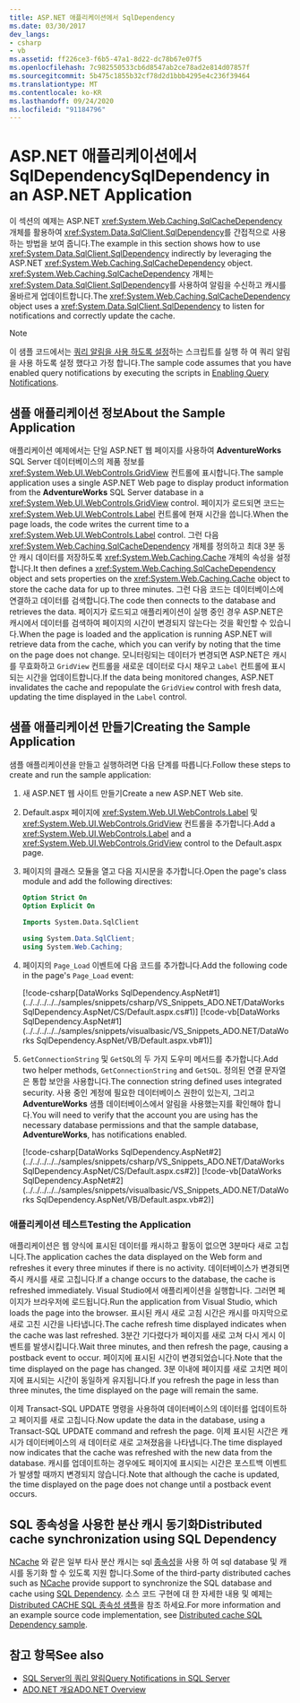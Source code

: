 ```yaml
---
title: ASP.NET 애플리케이션에서 SqlDependency
ms.date: 03/30/2017
dev_langs:
- csharp
- vb
ms.assetid: ff226ce3-f6b5-47a1-8d22-dc78b67e07f5
ms.openlocfilehash: 7c982550533cb6d8547ab2ce78ad2e814d07857f
ms.sourcegitcommit: 5b475c1855b32cf78d2d1bbb4295e4c236f39464
ms.translationtype: MT
ms.contentlocale: ko-KR
ms.lasthandoff: 09/24/2020
ms.locfileid: "91184796"
---
```

# <a name="sqldependency-in-an-aspnet-application"></a><span data-ttu-id="3a086-102">ASP.NET 애플리케이션에서 SqlDependency</span><span class="sxs-lookup"><span data-stu-id="3a086-102">SqlDependency in an ASP.NET Application</span></span>

<span data-ttu-id="3a086-103">이 섹션의 예제는 ASP.NET <xref:System.Web.Caching.SqlCacheDependency> 개체를 활용하여 <xref:System.Data.SqlClient.SqlDependency>를 간접적으로 사용하는 방법을 보여 줍니다.</span><span class="sxs-lookup"><span data-stu-id="3a086-103">The example in this section shows how to use <xref:System.Data.SqlClient.SqlDependency> indirectly by leveraging the ASP.NET <xref:System.Web.Caching.SqlCacheDependency> object.</span></span> <span data-ttu-id="3a086-104"><xref:System.Web.Caching.SqlCacheDependency> 개체는 <xref:System.Data.SqlClient.SqlDependency>를 사용하여 알림을 수신하고 캐시를 올바르게 업데이트합니다.</span><span class="sxs-lookup"><span data-stu-id="3a086-104">The <xref:System.Web.Caching.SqlCacheDependency> object uses a <xref:System.Data.SqlClient.SqlDependency> to listen for notifications and correctly update the cache.</span></span>  
  
> [!NOTE]
> <span data-ttu-id="3a086-105">이 샘플 코드에서는 [쿼리 알림을 사용 하도록 설정](enabling-query-notifications.md)하는 스크립트를 실행 하 여 쿼리 알림을 사용 하도록 설정 했다고 가정 합니다.</span><span class="sxs-lookup"><span data-stu-id="3a086-105">The sample code assumes that you have enabled query notifications by executing the scripts in [Enabling Query Notifications](enabling-query-notifications.md).</span></span>  
  
## <a name="about-the-sample-application"></a><span data-ttu-id="3a086-106">샘플 애플리케이션 정보</span><span class="sxs-lookup"><span data-stu-id="3a086-106">About the Sample Application</span></span>  

 <span data-ttu-id="3a086-107">애플리케이션 예제에서는 단일 ASP.NET 웹 페이지를 사용하여 **AdventureWorks** SQL Server 데이터베이스의 제품 정보를 <xref:System.Web.UI.WebControls.GridView> 컨트롤에 표시합니다.</span><span class="sxs-lookup"><span data-stu-id="3a086-107">The sample application uses a single ASP.NET Web page to display product information from the **AdventureWorks** SQL Server database in a <xref:System.Web.UI.WebControls.GridView> control.</span></span> <span data-ttu-id="3a086-108">페이지가 로드되면 코드는 <xref:System.Web.UI.WebControls.Label> 컨트롤에 현재 시간을 씁니다.</span><span class="sxs-lookup"><span data-stu-id="3a086-108">When the page loads, the code writes the current time to a <xref:System.Web.UI.WebControls.Label> control.</span></span> <span data-ttu-id="3a086-109">그런 다음 <xref:System.Web.Caching.SqlCacheDependency> 개체를 정의하고 최대 3분 동안 캐시 데이터를 저장하도록 <xref:System.Web.Caching.Cache> 개체의 속성을 설정합니다.</span><span class="sxs-lookup"><span data-stu-id="3a086-109">It then defines a <xref:System.Web.Caching.SqlCacheDependency> object and sets properties on the <xref:System.Web.Caching.Cache> object to store the cache data for up to three minutes.</span></span> <span data-ttu-id="3a086-110">그런 다음 코드는 데이터베이스에 연결하고 데이터를 검색합니다.</span><span class="sxs-lookup"><span data-stu-id="3a086-110">The code then connects to the database and retrieves the data.</span></span> <span data-ttu-id="3a086-111">페이지가 로드되고 애플리케이션이 실행 중인 경우 ASP.NET은 캐시에서 데이터를 검색하여 페이지의 시간이 변경되지 않는다는 것을 확인할 수 있습니다.</span><span class="sxs-lookup"><span data-stu-id="3a086-111">When the page is loaded and the application is running ASP.NET will retrieve data from the cache, which you can verify by noting that the time on the page does not change.</span></span> <span data-ttu-id="3a086-112">모니터링되는 데이터가 변경되면 ASP.NET은 캐시를 무효화하고 `GridView` 컨트롤을 새로운 데이터로 다시 채우고 `Label` 컨트롤에 표시되는 시간을 업데이트합니다.</span><span class="sxs-lookup"><span data-stu-id="3a086-112">If the data being monitored changes, ASP.NET invalidates the cache and repopulate the `GridView` control with fresh data, updating the time displayed in the `Label` control.</span></span>  
  
## <a name="creating-the-sample-application"></a><span data-ttu-id="3a086-113">샘플 애플리케이션 만들기</span><span class="sxs-lookup"><span data-stu-id="3a086-113">Creating the Sample Application</span></span>  

 <span data-ttu-id="3a086-114">샘플 애플리케이션을 만들고 실행하려면 다음 단계를 따릅니다.</span><span class="sxs-lookup"><span data-stu-id="3a086-114">Follow these steps to create and run the sample application:</span></span>  
  
1. <span data-ttu-id="3a086-115">새 ASP.NET 웹 사이트 만들기</span><span class="sxs-lookup"><span data-stu-id="3a086-115">Create a new ASP.NET Web site.</span></span>  
  
2. <span data-ttu-id="3a086-116">Default.aspx 페이지에 <xref:System.Web.UI.WebControls.Label> 및 <xref:System.Web.UI.WebControls.GridView> 컨트롤을 추가합니다.</span><span class="sxs-lookup"><span data-stu-id="3a086-116">Add a <xref:System.Web.UI.WebControls.Label> and a <xref:System.Web.UI.WebControls.GridView> control to the Default.aspx page.</span></span>  
  
3. <span data-ttu-id="3a086-117">페이지의 클래스 모듈을 열고 다음 지시문을 추가합니다.</span><span class="sxs-lookup"><span data-stu-id="3a086-117">Open the page's class module and add the following directives:</span></span>  
  
    ```vb  
    Option Strict On  
    Option Explicit On  
  
    Imports System.Data.SqlClient  
    ```  
  
    ```csharp  
    using System.Data.SqlClient;  
    using System.Web.Caching;  
    ```  
  
4. <span data-ttu-id="3a086-118">페이지의 `Page_Load` 이벤트에 다음 코드를 추가합니다.</span><span class="sxs-lookup"><span data-stu-id="3a086-118">Add the following code in the page's `Page_Load` event:</span></span>  
  
     [!code-csharp[DataWorks SqlDependency.AspNet#1](../../../../../samples/snippets/csharp/VS_Snippets_ADO.NET/DataWorks SqlDependency.AspNet/CS/Default.aspx.cs#1)]
     [!code-vb[DataWorks SqlDependency.AspNet#1](../../../../../samples/snippets/visualbasic/VS_Snippets_ADO.NET/DataWorks SqlDependency.AspNet/VB/Default.aspx.vb#1)]  
  
5. <span data-ttu-id="3a086-119">`GetConnectionString` 및 `GetSQL`의 두 가지 도우미 메서드를 추가합니다.</span><span class="sxs-lookup"><span data-stu-id="3a086-119">Add two helper methods, `GetConnectionString` and `GetSQL`.</span></span> <span data-ttu-id="3a086-120">정의된 연결 문자열은 통합 보안을 사용합니다.</span><span class="sxs-lookup"><span data-stu-id="3a086-120">The connection string defined uses integrated security.</span></span> <span data-ttu-id="3a086-121">사용 중인 계정에 필요한 데이터베이스 권한이 있는지, 그리고 **AdventureWorks** 샘플 데이터베이스에서 알림을 사용했는지를 확인해야 합니다.</span><span class="sxs-lookup"><span data-stu-id="3a086-121">You will need to verify that the account you are using has the necessary database permissions and that the sample database, **AdventureWorks**, has notifications enabled.</span></span>
  
     [!code-csharp[DataWorks SqlDependency.AspNet#2](../../../../../samples/snippets/csharp/VS_Snippets_ADO.NET/DataWorks SqlDependency.AspNet/CS/Default.aspx.cs#2)]
     [!code-vb[DataWorks SqlDependency.AspNet#2](../../../../../samples/snippets/visualbasic/VS_Snippets_ADO.NET/DataWorks SqlDependency.AspNet/VB/Default.aspx.vb#2)]  
  
### <a name="testing-the-application"></a><span data-ttu-id="3a086-122">애플리케이션 테스트</span><span class="sxs-lookup"><span data-stu-id="3a086-122">Testing the Application</span></span>  

 <span data-ttu-id="3a086-123">애플리케이션은 웹 양식에 표시된 데이터를 캐시하고 활동이 없으면 3분마다 새로 고칩니다.</span><span class="sxs-lookup"><span data-stu-id="3a086-123">The application caches the data displayed on the Web form and refreshes it every three minutes if there is no activity.</span></span> <span data-ttu-id="3a086-124">데이터베이스가 변경되면 즉시 캐시를 새로 고칩니다.</span><span class="sxs-lookup"><span data-stu-id="3a086-124">If a change occurs to the database, the cache is refreshed immediately.</span></span> <span data-ttu-id="3a086-125">Visual Studio에서 애플리케이션을 실행합니다. 그러면 페이지가 브라우저에 로드됩니다.</span><span class="sxs-lookup"><span data-stu-id="3a086-125">Run the application from Visual Studio, which loads the page into the browser.</span></span> <span data-ttu-id="3a086-126">표시된 캐시 새로 고침 시간은 캐시를 마지막으로 새로 고친 시간을 나타냅니다.</span><span class="sxs-lookup"><span data-stu-id="3a086-126">The cache refresh time displayed indicates when the cache was last refreshed.</span></span> <span data-ttu-id="3a086-127">3분간 기다렸다가 페이지를 새로 고쳐 다시 게시 이벤트를 발생시킵니다.</span><span class="sxs-lookup"><span data-stu-id="3a086-127">Wait three minutes, and then refresh the page, causing a postback event to occur.</span></span> <span data-ttu-id="3a086-128">페이지에 표시된 시간이 변경되었습니다.</span><span class="sxs-lookup"><span data-stu-id="3a086-128">Note that the time displayed on the page has changed.</span></span> <span data-ttu-id="3a086-129">3분 이내에 페이지를 새로 고치면 페이지에 표시되는 시간이 동일하게 유지됩니다.</span><span class="sxs-lookup"><span data-stu-id="3a086-129">If you refresh the page in less than three minutes, the time displayed on the page will remain the same.</span></span>  
  
 <span data-ttu-id="3a086-130">이제 Transact-SQL UPDATE 명령을 사용하여 데이터베이스의 데이터를 업데이트하고 페이지를 새로 고칩니다.</span><span class="sxs-lookup"><span data-stu-id="3a086-130">Now update the data in the database, using a Transact-SQL UPDATE command and refresh the page.</span></span> <span data-ttu-id="3a086-131">이제 표시된 시간은 캐시가 데이터베이스의 새 데이터로 새로 고쳐졌음을 나타냅니다.</span><span class="sxs-lookup"><span data-stu-id="3a086-131">The time displayed now indicates that the cache was refreshed with the new data from the database.</span></span> <span data-ttu-id="3a086-132">캐시를 업데이트하는 경우에도 페이지에 표시되는 시간은 포스트백 이벤트가 발생할 때까지 변경되지 않습니다.</span><span class="sxs-lookup"><span data-stu-id="3a086-132">Note that although the cache is updated, the time displayed on the page does not change until a postback event occurs.</span></span>  

## <a name="distributed-cache-synchronization-using-sql-dependency"></a><span data-ttu-id="3a086-133">SQL 종속성을 사용한 분산 캐시 동기화</span><span class="sxs-lookup"><span data-stu-id="3a086-133">Distributed cache synchronization using SQL Dependency</span></span>

<span data-ttu-id="3a086-134">[NCache](https://www.alachisoft.com/ncache) 와 같은 일부 타사 분산 캐시는 sql [종속성](https://www.alachisoft.com/resources/docs/ncache/prog-guide/sql-dependency.html)을 사용 하 여 sql database 및 캐시를 동기화 할 수 있도록 지원 합니다.</span><span class="sxs-lookup"><span data-stu-id="3a086-134">Some of the third-party distributed caches such as [NCache](https://www.alachisoft.com/ncache) provide support to synchronize the SQL database and cache using [SQL Dependency](https://www.alachisoft.com/resources/docs/ncache/prog-guide/sql-dependency.html).</span></span> <span data-ttu-id="3a086-135">소스 코드 구현에 대 한 자세한 내용 및 예제는 [Distributed CACHE SQL 종속성 샘플](https://github.com/Alachisoft/NCache-Samples/tree/master/dotnet/Dependencies/SQLDependency)을 참조 하세요.</span><span class="sxs-lookup"><span data-stu-id="3a086-135">For more information and an example source code implementation, see [Distributed cache SQL Dependency sample](https://github.com/Alachisoft/NCache-Samples/tree/master/dotnet/Dependencies/SQLDependency).</span></span>

## <a name="see-also"></a><span data-ttu-id="3a086-136">참고 항목</span><span class="sxs-lookup"><span data-stu-id="3a086-136">See also</span></span>

- [<span data-ttu-id="3a086-137">SQL Server의 쿼리 알림</span><span class="sxs-lookup"><span data-stu-id="3a086-137">Query Notifications in SQL Server</span></span>](query-notifications-in-sql-server.md)
- [<span data-ttu-id="3a086-138">ADO.NET 개요</span><span class="sxs-lookup"><span data-stu-id="3a086-138">ADO.NET Overview</span></span>](../ado-net-overview.md)
